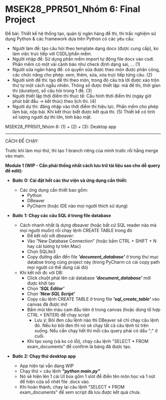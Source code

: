 # MSEK28_PPR501_Nhóm 6: Final Project
Đề bài:
Thiết kế hệ thống tạo, quản lý ngân hàng đề thi, thi
trắc nghiệm sử dụng Python & các framework dựa trên
Python có các yêu cầu:
- Người làm đề: tạo câu hỏi theo template dạng docx
(được cung cấp), ko làm việc trực tiếp với
CSDL/phần mềm.
- Người nhập đề: Sử dụng phần mềm import tự động file
docx vào csdl. Phần mềm có một vài cảnh báo như
check định dạng sai, ... (1)
- Người sửa ngân hàng đề: có quyền sửa được theo môn
được phân công, các chức năng cho phép: xem, thêm,
sửa, xóa trực tiếp từng câu. (2)
- Người sinh đề thi: tạo đề thi theo môn, trong đó
câu trả lời được xáo trộn thứ tự một cách ngẫu
nhiên. Thông số được thiết lập: mã đề thi, thời
gian thi (duration), số câu hỏi trong 1 đề. (3)
- Người thiết lập thời điểm thi thực tế: Cấu hình
thời điểm thi (ngày giờ phút bắt đầu -> kết thúc)
theo lịch thi. (4)
- Người dự thi: đăng nhập vào thời điểm thi hiệu lực.
Phần mềm cho phép làm bài, nộp bài. Khi kết thúc
biết được kết quả thi. (5)
Thiết kế có tính số lượng người dự thi lớn, tính bảo
mật.

MSEK28_PPR501_Nhóm 6: (1) + (2) + (3): Desktop app

---------------------------------------------------------------------------------------------------------------
CÁCH ĐỂ CHẠY: 

Trước khi làm mọi thứ, thì tạo 1 branch riêng của mình trước rồi hẵng merge vào main. 

**Module 1 (WIP - Cần phải thống nhất cách lưu trữ tài liệu sao cho dễ query để edit):**
- **Bước 0: Cài đặt hết các thư viện và ứng dụng cần thiết:**
  - Các ứng dụng cần thiết bao gồm: 
    - Python
    - DBeaver
    - PyCharm (hoặc IDE nào mọi người thích sử dụng)
    
- **Bước 1: Chạy các câu SQL ở trong file database**
  - Cách nhanh nhất là dựng dbeaver (hoặc bất cứ SQL reader nào mà mọi người muốn) rồi chạy lệnh CREATE TABLE trong đó
    - Để kết nối với dbeaver: 
    - Vào "New Database Connection" (hoặc bấm CTRL + SHIFT + N hay cái tương tự trên Mac)
    - Chọn SQLite3
    - Copy đường dẫn đến file _**'document_database'**_ ở trong thư mục databse trong cùng project này (trong PyCharm 
    có cái copy path mọi người có thể dùng cái đó)
  - Khi kết nối đc với DB:
    - Click chuột phải lên cái database _**'document_database'**_ mới được khởi tạo
    - Chọn _**'SQL Editor'**_
    - Chọn _**'New SQL Script'**_
    - Copy câu lệnh CREATE TABLE ở trong file _**'sql_create_table'**_ vào canvas đã được mở 
    - Bấm mũi tên màu cam đầu tiên ở trong canvas (hoặc dùng tổ hợp CTRL + ENTER) để chạy script
      - Lưu ý: Bôi đen câu lệnh nào thì DBeaver sẽ chỉ chạy câu lệnh đó. Nếu ko bôi đen thì nó sẽ 
      chạy tất cả câu lệnh từ trên xuống. Nếu cần chạy hết thì mỗi câu query phải có dấu ";" ở cuối.
    - Khi tạo xong (và ko có lỗi), chạy câu lệnh "SELECT * FROM exam_documents" để confirm là bảng đã được tạo. 
    
- **Bước 2: Chạy thử desktop app**
  - App hiện tại vẫn đang WIP
  - Chạy thử = câu lệnh _**"python main.py"**_
  - Nó sẽ hiện lên 1 cái UI box gồm 1 slot để điền tên môn học và 1 nút để hiện cửa sổ 
  nhét file .docx vào.  
  - Khi hoàn thành, chạy lại câu lệnh "SELECT * FROM exam_documents" để xem script đã lưu được kết quả chưa. 
    
